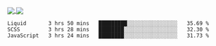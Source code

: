 <a href="https://www.mvuljevas.com">
    <img align="center" src="https://github-readme-stats.vercel.app/api?username=mvuljevas&show_icons=true&theme=dracula" />
</a>
<a href="https://www.mvuljevas.com">
    <img align="center" src="https://github-readme-stats.vercel.app/api/top-langs/?username=mvuljevas&theme=dracula&layout=compact" />
</a>

<br>

<!--START_SECTION:waka-->
```text
Liquid       3 hrs 50 mins   █████████░░░░░░░░░░░░░░░░   35.69 % 
SCSS         3 hrs 28 mins   ████████░░░░░░░░░░░░░░░░░   32.30 % 
JavaScript   3 hrs 24 mins   ████████░░░░░░░░░░░░░░░░░   31.73 % 
```
<!--END_SECTION:waka-->
